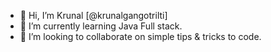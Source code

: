- 👋 Hi, I’m Krunal [@krunalgangotrilti]
- 🌱 I’m currently learning Java Full stack.
- 💞️ I’m looking to collaborate on simple tips & tricks to code.
<!--- - 📫 How to reach me ...  -->

<!--- - 👀 I’m interested in ... --->
<!---
krunalgangotrilti/krunalgangotrilti is a ✨ special ✨ repository because its `README.md` (this file) appears on your GitHub profile.
You can click the Preview link to take a look at your changes.
--->
